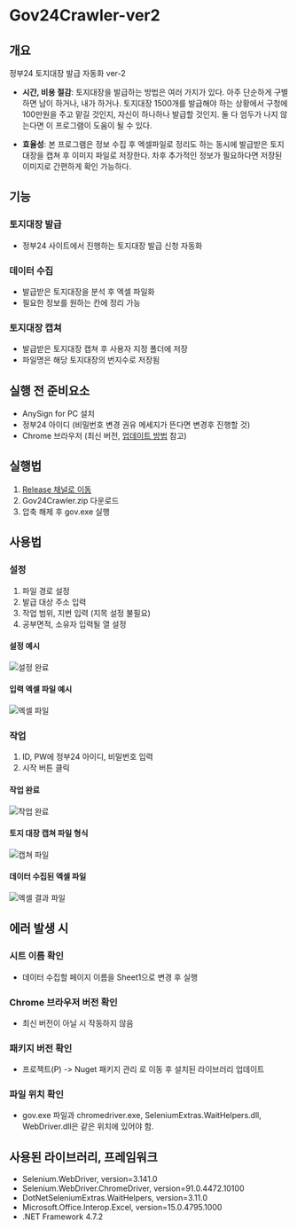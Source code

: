 # Gov24Crawler-ver2
## 개요
정부24 토지대장 발급 자동화 ver-2

* **시간, 비용 절감**: 토지대장을 발급하는 방법은 여러 가지가 있다. 아주 단순하게 구별하면 남이 하거나, 내가 하거나. 토지대장 1500개를 발급해야 하는 상황에서 구청에 100만원을 주고 맡길 것인지, 자신이 하나하나 발급할 것인지. 둘 다 엄두가 나지 않는다면 이 프로그램이 도움이 될 수 있다.

* **효율성**: 본 프로그램은 정보 수집 후 엑셀파일로 정리도 하는 동시에 발급받은 토지대장을 캡쳐 후 이미지 파일로 저장한다. 차후 추가적인 정보가 필요하다면 저장된 이미지로 간편하게 확인 가능하다.

## 기능
### 토지대장 발급
* 정부24 사이트에서 진행하는 토지대장 발급 신청 자동화
### 데이터 수집
* 발급받은 토지대장을 분석 후 엑셀 파일화
* 필요한 정보를 원하는 칸에 정리 가능
### 토지대장 캡쳐
* 발급받은 토지대장 캡쳐 후 사용자 지정 폴더에 저장
* 파일명은 해당 토지대장의 번지수로 저장됨

## 실행 전 준비요소
* AnySign for PC 설치
* 정부24 아이디 (비밀번호 변경 권유 메세지가 뜬다면 변경후 진행할 것)
* Chrome 브라우저 (최신 버전, [업데이트 방법](https://support.google.com/chrome/answer/95414?co=GENIE.Platform%3DDesktop&hl=ko) 참고)

## 실행법
1. [Release 채널로 이동](https://github.com/lcw3176/Gov24Crawler-ver2/releases)
2. Gov24Crawler.zip 다운로드
3. 압축 해제 후 gov.exe 실행

## 사용법
### 설정
1. 파일 경로 설정
2. 발급 대상 주소 입력
3. 작업 범위, 지번 입력 (지목 설정 불필요)
4. 공부면적, 소유자 입력될 열 설정
#### 설정 예시
![설정 완료](https://user-images.githubusercontent.com/59993347/124360545-75bc1480-dc65-11eb-950f-2f7f125c34b9.png)
#### 입력 엑셀 파일 예시
![엑셀 파일](https://user-images.githubusercontent.com/59993347/124360564-83719a00-dc65-11eb-837f-6549e6eba853.png)
### 작업
1. ID, PW에 정부24 아이디, 비밀번호 입력
2. 시작 버튼 클릭
#### 작업 완료
![작업 완료](https://user-images.githubusercontent.com/59993347/124360560-82406d00-dc65-11eb-9fe0-b920c7665e39.png)

#### 토지 대장 캡쳐 파일 형식
![캡쳐 파일](https://user-images.githubusercontent.com/59993347/124360546-75bc1480-dc65-11eb-8d5d-d38ba9f2cf9c.png)

#### 데이터 수집된 엑셀 파일
![엑셀 결과 파일](https://user-images.githubusercontent.com/59993347/124360756-6a1d1d80-dc66-11eb-9621-260f1c6b42d5.png)


## 에러 발생 시
### 시트 이름 확인
* 데이터 수집할 페이지 이름을 Sheet1으로 변경 후 실행
### Chrome 브라우저 버전 확인
* 최신 버전이 아닐 시 작동하지 않음
### 패키지 버전 확인
* 프로젝트(P) -> Nuget 패키지 관리 로 이동 후 설치된 라이브러리 업데이트
### 파일 위치 확인
* gov.exe 파일과 chromedriver.exe, SeleniumExtras.WaitHelpers.dll, WebDriver.dll은 같은 위치에 있어야 함.


## 사용된 라이브러리, 프레임워크
* Selenium.WebDriver, version=3.141.0
* Selenium.WebDriver.ChromeDriver, version=91.0.4472.10100
* DotNetSeleniumExtras.WaitHelpers, version=3.11.0
* Microsoft.Office.Interop.Excel, version=15.0.4795.1000
* .NET Framework 4.7.2